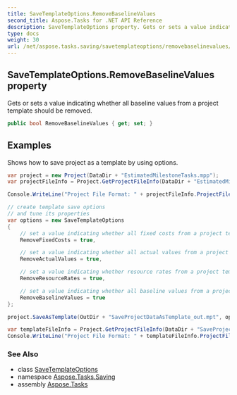 ```yaml
---
title: SaveTemplateOptions.RemoveBaselineValues
second_title: Aspose.Tasks for .NET API Reference
description: SaveTemplateOptions property. Gets or sets a value indicating whether all baseline values from a project template should be removed
type: docs
weight: 30
url: /net/aspose.tasks.saving/savetemplateoptions/removebaselinevalues/
---
```

## SaveTemplateOptions.RemoveBaselineValues property

Gets or sets a value indicating whether all baseline values from a project template should be removed.

```csharp
public bool RemoveBaselineValues { get; set; }
```

## Examples

Shows how to save project as a template by using options.

```csharp
var project = new Project(DataDir + "EstimatedMilestoneTasks.mpp");
var projectFileInfo = Project.GetProjectFileInfo(DataDir + "EstimatedMilestoneTasks.mpp");

Console.WriteLine("Project File Format: " + projectFileInfo.ProjectFileFormat);

// create template save options
// and tune its properties
var options = new SaveTemplateOptions
{
    // set a value indicating whether all fixed costs from a project template should be removed
    RemoveFixedCosts = true,

    // set a value indicating whether all actual values from a project template should be removed
    RemoveActualValues = true,

    // set a value indicating whether resource rates from a project template should be removed
    RemoveResourceRates = true,

    // set a value indicating whether all baseline values from a project template should be removed
    RemoveBaselineValues = true
};

project.SaveAsTemplate(OutDir + "SaveProjectDataAsTemplate_out.mpt", options);

var templateFileInfo = Project.GetProjectFileInfo(DataDir + "SaveProjectDataAsTemplate_out.mpt");
Console.WriteLine("Project File Format: " + templateFileInfo.ProjectFileFormat);
```

### See Also

* class [SaveTemplateOptions](../)
* namespace [Aspose.Tasks.Saving](../../savetemplateoptions/)
* assembly [Aspose.Tasks](../../../)


